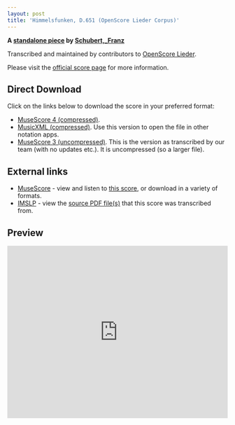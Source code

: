 ```yaml
---
layout: post
title: 'Himmelsfunken, D.651 (OpenScore Lieder Corpus)'
---
```


__A [standalone piece](https://fourscoreandmore.org/OpenScore/Schubert%2C_Franz/_/) by [Schubert,_Franz](https://fourscoreandmore.org/OpenScore/Schubert%2C_Franz)__

Transcribed and maintained by contributors to [OpenScore Lieder].

Please visit the [official score page] for more information.

[official score page]: https://musescore.com/openscore-lieder-corpus/scores/6834411
[OpenScore Lieder]: https://musescore.com/openscore-lieder-corpus

## Direct Download

Click on the links below to download the score in your preferred format:
- [MuseScore 4 (compressed)](https://fourscoreandmore.org/OpenScore/Schubert%2C_Franz/_/Himmelsfunken%2C_D.651.mscz).
- [MusicXML (compressed)](https://fourscoreandmore.org/OpenScore/Schubert%2C_Franz/_/Himmelsfunken%2C_D.651.mxl). Use this version to open the file in other notation apps.
- [MuseScore 3 (uncompressed)](https://raw.githubusercontent.com/OpenScore/Lieder/refs/heads/main/scores/Schubert%2C_Franz/_/Himmelsfunken%2C_D.651/lc6834411.mscx). This is the version as transcribed by our team (with no updates etc.). It is uncompressed (so a larger file).

## External links

- [MuseScore] - view and listen to [this score][MuseScore], or download in a variety of formats.
- [IMSLP] - view the [source PDF file(s)][IMSLP] that this score was transcribed from.

[MuseScore]: https://musescore.com/score/6834411
[IMSLP]: https://imslp.org/wiki/Special:ReverseLookup/16259

## Preview

<iframe width="100%" height="394" src="https://musescore.com/openscore-lieder-corpus/scores/6834411/embed" frameborder="0" allowfullscreen allow="autoplay; fullscreen"></iframe>
